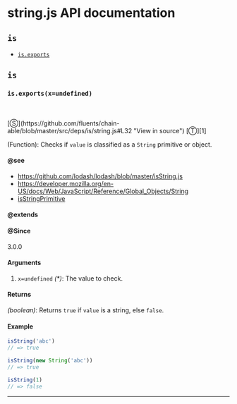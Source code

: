 # string.js API documentation

<!-- div class="toc-container" -->

<!-- div -->

## `is`
* <a href="#is-prototype-exports"  data-meta="exports x undefined"  data-call="exports x undefined"  data-category="Lang"  data-description="Function Checks if value is classified as a String primitive or object"  data-name="exports"  data-member="is"  data-see="href https github com lodash lodash blob master isString js label https github com lodash lodash blob master isString js href https developer mozilla org en US docs Web JavaScript Reference Global Objects String label https developer mozilla org en US docs Web JavaScript Reference Global Objects String href https github com fluents chain able search utf8 E2 9C 93 q isStringPrimitive type label isStringPrimitive"  data-all="meta exports x undefined call exports x undefined category Lang description Function Checks if value is classified as a String primitive or object name exports member is see href https github com lodash lodash blob master isString js label https github com lodash lodash blob master isString js href https developer mozilla org en US docs Web JavaScript Reference Global Objects String label https developer mozilla org en US docs Web JavaScript Reference Global Objects String href https github com fluents chain able search utf8 E2 9C 93 q isStringPrimitive type label isStringPrimitive notes todos klassProps" >`is.exports`</a>

<!-- /div -->

<!-- /div -->

<!-- div class="doc-container" -->

<!-- div -->

## `is`

<!-- div -->

<h3 id="is-prototype-exports" data-member="is" data-category="Lang" data-name="exports"><code>is.exports(x=undefined)</code></h3>
<br>
<br>
[&#x24C8;](https://github.com/fluents/chain-able/blob/master/src/deps/is/string.js#L32 "View in source") [&#x24C9;][1]

(Function): Checks if `value` is classified as a `String` primitive or object.


#### @see 

* <a href="https://github.com/lodash/lodash/blob/master/isString.js" >https://github.com/lodash/lodash/blob/master/isString.js</a>
* <a href="https://developer.mozilla.org/en-US/docs/Web/JavaScript/Reference/Global_Objects/String" >https://developer.mozilla.org/en-US/docs/Web/JavaScript/Reference/Global_Objects/String</a>
* <a href="https://github.com/fluents/chain-able/search?utf8=%E2%9C%93&q=isStringPrimitive&type=" >isStringPrimitive</a>

#### @extends




#### @Since
3.0.0

#### Arguments
1. `x=undefined` *(&#42;)*: The value to check.

#### Returns
*(boolean)*: Returns `true` if `value` is a string, else `false`.

#### Example
```js
isString('abc')
// => true

isString(new String('abc'))
// => true

isString(1)
// => false

```
---

<!-- /div -->

<!-- /div -->

<!-- /div -->

 [1]: #is "Jump back to the TOC."
